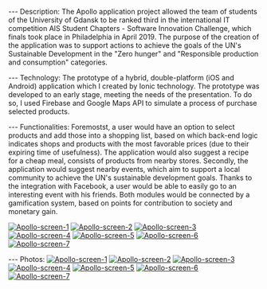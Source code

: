 --- Description:
The Apollo application project allowed the team of students of the University of Gdansk to be ranked third in the international IT competition AIS Student Chapters - Software Innovation Challenge,
which finals took place in Philadelphia in April 2019. The purpose of the creation of the application was to support actions to achieve the goals of the UN's Sustainable Development in the "Zero hunger" and "Responsible production and consumption" categories.

--- Technology:
The prototype of a hybrid, double-platform (iOS and Android) application which I created by Ionic technology. The prototype was developed to an early stage, meeting the needs of the presentation. To do so, I used Firebase and Google Maps API to simulate a process of purchase selected products.

--- Functionalities:
Foremostst, a user would have an option to select products and add those into a shopping list, based on which back-end logic indicates shops and products with the most favorable prices (due to their expiring time of usefulness). The application would also suggest a recipe for a cheap meal, consists of products from nearby stores.
Secondly, the application would suggest nearby events, which aim to support a local community to achieve the UN's sustainable development goals. Thanks to the integration with Facebook, a user would be able to easily go to an interesting event with his friends.
Both modules would be connected by a gamification system, based on points for contribution to society and monetary gain.

<a href="https://ibb.co/5TcbwBg"><img src="https://i.ibb.co/5TcbwBg/Apollo-screen-1.jpg" alt="Apollo-screen-1" border="0"></a> <a href="https://ibb.co/FBdQsB7"><img src="https://i.ibb.co/FBdQsB7/Apollo-screen-2.jpg" alt="Apollo-screen-2" border="0"></a> <a href="https://ibb.co/GQpMkLz"><img src="https://i.ibb.co/GQpMkLz/Apollo-screen-3.jpg" alt="Apollo-screen-3" border="0"></a> <a href="https://ibb.co/2Y39W6j"><img src="https://i.ibb.co/2Y39W6j/Apollo-screen-4.jpg" alt="Apollo-screen-4" border="0"></a> <a href="https://ibb.co/cXR25nh"><img src="https://i.ibb.co/cXR25nh/Apollo-screen-5.jpg" alt="Apollo-screen-5" border="0"></a> <a href="https://ibb.co/h15v7g3"><img src="https://i.ibb.co/h15v7g3/Apollo-screen-6.jpg" alt="Apollo-screen-6" border="0"></a> <a href="https://ibb.co/XXMWnwz"><img src="https://i.ibb.co/XXMWnwz/Apollo-screen-7.jpg" alt="Apollo-screen-7" border="0"></a>

--- Photos:
<a href="https://ibb.co/5TcbwBg"><img src="https://i.ibb.co/LSpVHnX/Apollo-screen-1.jpg" alt="Apollo-screen-1" border="0"></a>
<a href="https://ibb.co/FBdQsB7"><img src="https://i.ibb.co/khPL3hc/Apollo-screen-2.jpg" alt="Apollo-screen-2" border="0"></a>
<a href="https://ibb.co/GQpMkLz"><img src="https://i.ibb.co/XxL5pgc/Apollo-screen-3.jpg" alt="Apollo-screen-3" border="0"></a>
<a href="https://ibb.co/2Y39W6j"><img src="https://i.ibb.co/sJ9fbPF/Apollo-screen-4.jpg" alt="Apollo-screen-4" border="0"></a>
<a href="https://ibb.co/cXR25nh"><img src="https://i.ibb.co/h1r25zF/Apollo-screen-5.jpg" alt="Apollo-screen-5" border="0"></a>
<a href="https://ibb.co/h15v7g3"><img src="https://i.ibb.co/Lhwfk0V/Apollo-screen-6.jpg" alt="Apollo-screen-6" border="0"></a>
<a href="https://ibb.co/XXMWnwz"><img src="https://i.ibb.co/MnQgzXR/Apollo-screen-7.jpg" alt="Apollo-screen-7" border="0"></a>
